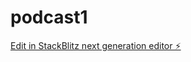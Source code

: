 # podcast1

[Edit in StackBlitz next generation editor ⚡️](https://stackblitz.com/~/github.com/chas190/podcast1)